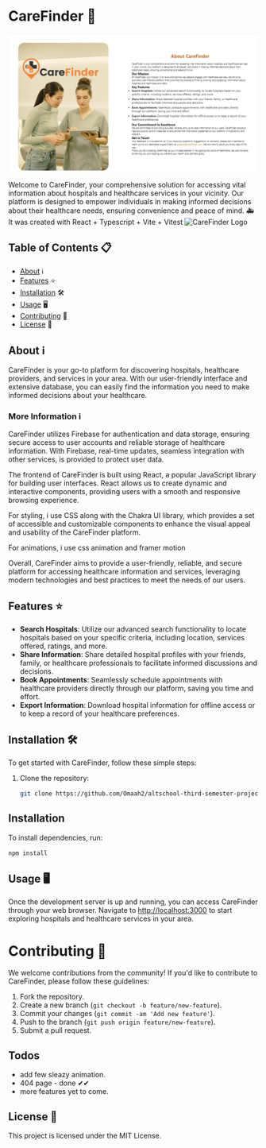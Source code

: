 # CareFinder 🏥

![CareFinder  Screenshot](/src/assests/images/Screenshot%202.png)

Welcome to CareFinder, your comprehensive solution for accessing vital information about hospitals and healthcare services in your vicinity. Our platform is designed to empower individuals in making informed decisions about their healthcare needs, ensuring convenience and peace of mind. 🚑
It was created with React + Typescript + Vite + Vitest
![CareFinder Logo](/favicon.png)

## Table of Contents 📋

- [About](#about) ℹ️
- [Features](#features) ⭐
- [Installation](#installation) 🛠️
- [Usage](#usage) 🖥️
- [Contributing](#contributing) 🤝
- [License](#license) 📄

## About ℹ️

CareFinder is your go-to platform for discovering hospitals, healthcare providers, and services in your area. With our user-friendly interface and extensive database, you can easily find the information you need to make informed decisions about your healthcare.

### More Information ℹ️

CareFinder utilizes Firebase for authentication and data storage, ensuring secure access to user accounts and reliable storage of healthcare information. With Firebase, real-time updates, seamless integration with other services, is provided to protect user data.

The frontend of CareFinder is built using React, a popular JavaScript library for building user interfaces. React allows us to create dynamic and interactive components, providing users with a smooth and responsive browsing experience.

For styling, i use CSS along with the Chakra UI library, which provides a set of accessible and customizable components to enhance the visual appeal and usability of the CareFinder platform.

For animations, i use css animation and framer motion

Overall, CareFinder aims to provide a user-friendly, reliable, and secure platform for accessing healthcare information and services, leveraging modern technologies and best practices to meet the needs of our users.

## Features ⭐

- **Search Hospitals**: Utilize our advanced search functionality to locate hospitals based on your specific criteria, including location, services offered, ratings, and more.
- **Share Information**: Share detailed hospital profiles with your friends, family, or healthcare professionals to facilitate informed discussions and decisions.
- **Book Appointments**: Seamlessly schedule appointments with healthcare providers directly through our platform, saving you time and effort.
- **Export Information**: Download hospital information for offline access or to keep a record of your healthcare preferences.

## Installation 🛠️

To get started with CareFinder, follow these simple steps:

1. Clone the repository:
   ```bash
   git clone https://github.com/Omaah2/altschool-third-semester-project.git
   ```

## Installation

To install dependencies, run:

```bash
npm install
 ```


## Usage 🖥️

Once the development server is up and running, you can access CareFinder through your web browser. Navigate to [http://localhost:3000](http://localhost:3000) to start exploring hospitals and healthcare services in your area.

# Contributing 🤝

We welcome contributions from the community! If you'd like to contribute to CareFinder, please follow these guidelines:

1. Fork the repository.
2. Create a new branch (`git checkout -b feature/new-feature`).
3. Commit your changes (`git commit -am 'Add new feature'`).
4. Push to the branch (`git push origin feature/new-feature`).
5. Submit a pull request.


## Todos

- add few sleazy animation.
- 404 page - done ✔✔
- more features yet to come.

## License 📄

This project is licensed under the MIT License.
```
